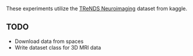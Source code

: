These experiments utilize the [TReNDS Neuroimaging](https://www.kaggle.com/c/trends-assessment-prediction/) dataset from kaggle.

## TODO
- Download data from spaces
- Write dataset class for 3D MRI data 
